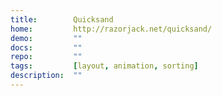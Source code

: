```yaml
---
title:        Quicksand
home:         http://razorjack.net/quicksand/
demo:         ""
docs:         ""
repo:         ""
tags:         [layout, animation, sorting]
description:  ""
---
```


